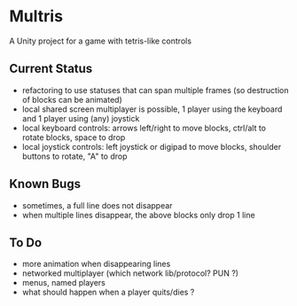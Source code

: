 # Multris
A Unity project for a game with tetris-like controls

## Current Status
* refactoring to use statuses that can span multiple frames (so destruction of blocks can be animated)
* local shared screen multiplayer is possible, 1 player using the keyboard and 1 player using (any) joystick
* local keyboard controls: arrows left/right to move blocks, ctrl/alt to rotate blocks, space to drop
* local joystick controls: left joystick or digipad to move blocks, shoulder buttons to rotate, "A" to drop

## Known Bugs
- sometimes, a full line does not disappear
- when multiple lines disappear, the above blocks only drop 1 line

## To Do
- more animation when disappearing lines
- networked multiplayer (which network lib/protocol? PUN ?)
- menus, named players
- what should happen when a player quits/dies ?
